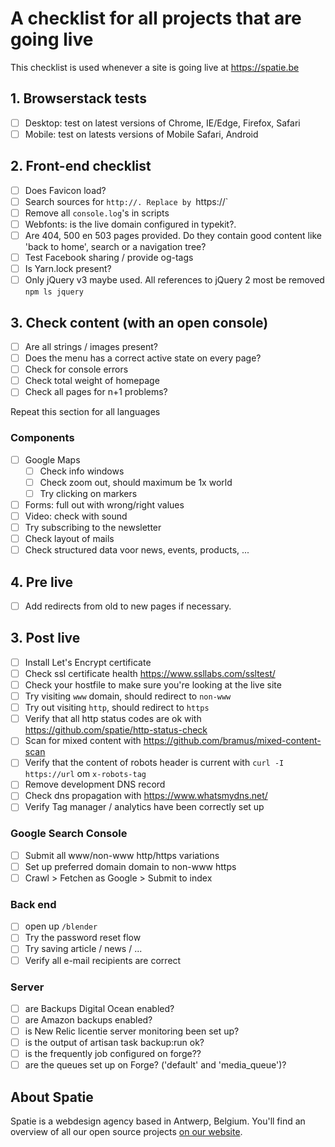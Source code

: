 # A checklist for all projects that are going live

This checklist is used whenever a site is going live at https://spatie.be

## 1. Browserstack tests
- [ ] Desktop: test on latest versions of Chrome, IE/Edge, Firefox, Safari
- [ ] Mobile: test on latests versions of Mobile Safari, Android

## 2. Front-end checklist
- [ ] Does Favicon load?
- [ ] Search sources for `http://. Replace by `https://`
- [ ] Remove all `console.log`'s in scripts
- [ ] Webfonts: is the live domain configured in typekit?.
- [ ] Are 404, 500 en 503 pages provided. Do they contain good content like 'back to home', search or a navigation tree?
- [ ] Test Facebook sharing / provide og-tags
- [ ] Is Yarn.lock present?
- [ ] Only jQuery v3 maybe used. All references to jQuery 2 most be removed `npm ls jquery`

## 3. Check content (with an open console)
- [ ] Are all strings / images present?
- [ ] Does the menu has a correct active state on every page?
- [ ] Check for console errors
- [ ] Check total weight of homepage
- [ ] Check all pages for n+1 problems?

Repeat this section for all languages

### Components
- [ ] Google Maps
    - [ ] Check info windows
    - [ ] Check zoom out, should maximum be 1x world
    - [ ] Try clicking on markers
- [ ] Forms: full out with wrong/right values
- [ ] Video: check with sound
- [ ] Try subscribing to the newsletter
- [ ] Check layout of mails
- [ ] Check structured data voor news, events, products, ...

## 4. Pre live
- [ ] Add redirects from old to new pages if necessary.

## 3. Post live
- [ ] Install Let's Encrypt certificate
- [ ] Check ssl certificate health https://www.ssllabs.com/ssltest/
- [ ] Check your hostfile to make sure you're looking at the live site
- [ ] Try visiting  `www` domain, should redirect to `non-www`
- [ ] Try out visiting `http`, should redirect to `https`
- [ ] Verify that all http status codes are ok with https://github.com/spatie/http-status-check
- [ ] Scan for mixed content with https://github.com/bramus/mixed-content-scan
- [ ] Verify that the content of robots header is current with `curl -I https://url` om `x-robots-tag`
- [ ] Remove development DNS record
- [ ] Check dns propagation with https://www.whatsmydns.net/
- [ ] Verify Tag manager / analytics have been correctly set up

### Google Search Console
- [ ] Submit all www/non-www http/https variations
- [ ] Set up preferred domain domain to non-www https
- [ ] Crawl > Fetchen as Google > Submit to index

### Back end
- [ ] open up `/blender`
- [ ] Try the password reset flow
- [ ] Try saving article / news / ...
- [ ] Verify all e-mail recipients are correct

### Server
- [ ] are Backups Digital Ocean enabled?
- [ ] are Amazon backups enabled?
- [ ] is New Relic licentie server monitoring been set up?
- [ ] is the output of artisan task backup:run ok?
- [ ] is the frequently job configured on forge??
- [ ] are the queues set up on Forge? ('default' and 'media_queue')?

## About Spatie
Spatie is a webdesign agency based in Antwerp, Belgium. You'll find an overview of all our open source projects [on our website](https://spatie.be/opensource).
